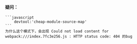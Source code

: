 #### 疑问：
    ```javascript 
        devtool:'cheap-module-source-map'
    ```
    为什么这个模式下，会出现 Could not load content for webpack:///index.7fc3e256.js : HTTP status code: 404 的bug
